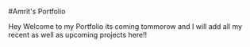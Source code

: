#Amrit's Portfolio 

Hey Welcome to my Portfolio its coming tommorow  and I will add all my recent as well as upcoming projects here!!